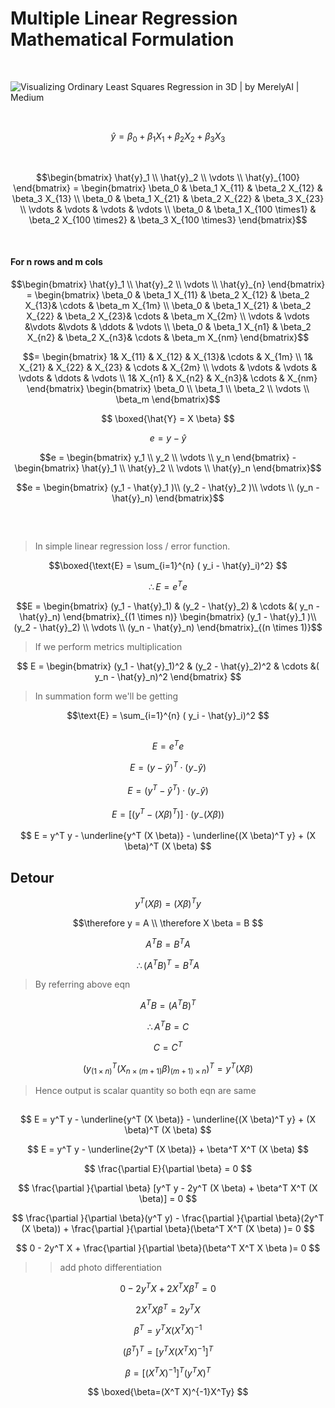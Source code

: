 # Multiple Linear Regression Mathematical Formulation

 

<br>

![Visualizing Ordinary Least Squares Regression in 3D | by MerelyAI | Medium](https://miro.medium.com/v2/resize:fit:1076/1*STo4xuaX_Sr4LliKLYx6Uw.gif)
 
<br>


$$
\hat{y}= \beta_0 + \beta_1 X_1 + \beta_2 X_2 + \beta_3 X_3
$$

 

<br>

 

```math
\begin{bmatrix}
\hat{y}_1 \\
\hat{y}_2 \\
\vdots \\
\hat{y}_{100}
\end{bmatrix} =
\begin{bmatrix}
\beta_0  & \beta_1 X_{11} & \beta_2 X_{12} & \beta_3 X_{13} \\
\beta_0 & \beta_1 X_{21} & \beta_2 X_{22} & \beta_3 X_{23} \\
\vdots & \vdots & \vdots & \vdots \\
\beta_0 & \beta_1 X_{100 \times1} & \beta_2 X_{100 \times2} & \beta_3 X_{100 \times3}
\end{bmatrix}
```



 

<br>

 

####  For n rows and m cols

 

```math
\begin{bmatrix}

\hat{y}_1 \\

\hat{y}_2 \\

\vdots \\

\hat{y}_{n}

\end{bmatrix} =

\begin{bmatrix}

\beta_0 & \beta_1 X_{11} & \beta_2 X_{12} & \beta_2 X_{13}& \cdots & \beta_m X_{1m} \\

\beta_0 & \beta_1 X_{21} & \beta_2 X_{22} & \beta_2 X_{23}& \cdots & \beta_m X_{2m} \\

\vdots & \vdots &\vdots &\vdots & \ddots & \vdots \\

\beta_0 & \beta_1 X_{n1} & \beta_2 X_{n2} & \beta_2 X_{n3}& \cdots & \beta_m X_{nm}

\end{bmatrix}
```

 

```math
= \begin{bmatrix}

1& X_{11} & X_{12} & X_{13}& \cdots & X_{1m} \\

1& X_{21} & X_{22} & X_{23} & \cdots & X_{2m} \\

\vdots & \vdots & \vdots & \vdots & \ddots & \vdots \\

1& X_{n1} & X_{n2} & X_{n3}& \cdots & X_{nm}

\end{bmatrix}

\begin{bmatrix}

\beta_0 \\

\beta_1 \\

\beta_2 \\

\vdots \\

\beta_m

\end{bmatrix}
```

 

$$
\boxed{\hat{Y} = X \beta}
$$




$$
e = y - \hat{y}
$$

 

```math
e = \begin{bmatrix}

y_1 \\

y_2 \\

\vdots \\

y_n

\end{bmatrix} -

\begin{bmatrix}

\hat{y}_1 \\

\hat{y}_2 \\

\vdots \\

\hat{y}_n

\end{bmatrix}
```

 

```math
e = \begin{bmatrix}

(y_1 - \hat{y}_1 )\\

(y_2 - \hat{y}_2 )\\

\vdots \\

(y_n - \hat{y}_n)

\end{bmatrix}
```

 

<br>

 

##

 

> In simple linear regression loss / error function.

 

$$\boxed{\text{E} =  \sum_{i=1}^{n} ( y_i - \hat{y}_i)^2} $$

 

$$\therefore  E = e ^T e $$

 

```math
E = \begin{bmatrix}

(y_1 - \hat{y}_1) & (y_2 - \hat{y}_2) & \cdots &( y_n - \hat{y}_n)

\end{bmatrix}_{(1 \times n)}

\begin{bmatrix}

(y_1 - \hat{y}_1 )\\

(y_2 - \hat{y}_2) \\

\vdots \\

(y_n - \hat{y}_n)

\end{bmatrix}_{(n \times 1)}
```

 

>If we perform metrics multiplication

 

$$
E = \begin{bmatrix}
(y_1 - \hat{y}_1)^2 & (y_2 - \hat{y}_2)^2  & \cdots &( y_n - \hat{y}_n)^2
\end{bmatrix}
$$

 

> In summation form we'll be getting

 

$$\text{E} =  \sum_{i=1}^{n} ( y_i - \hat{y}_i)^2 $$

 

##

 

$$ E = e ^T e $$

 

$$ E = ( y- \hat{y}) ^T \cdot ( y_ - \hat{y}) $$

 

$$ E = ( y^T- \hat{y}^T) \cdot ( y_  -  \hat{y}) $$

 

$$ E = [( y^T- ( X \beta)^T)] \cdot( y_  -  ( X \beta)) $$

 

$$
E =  y^T y - \underline{y^T (X \beta)} - \underline{(X \beta)^T y} + (X \beta)^T (X \beta)
$$

 

## Detour

 

$$ y^T (X \beta) = (X \beta)^T y $$

 

$$\therefore y = A \\
\therefore X \beta  = B  $$

 

$$ A^T B = B^T A $$

 

$$\therefore (A^T B)^T  =  B^T A      $$  

 

> By referring above eqn

 

$$ A^T B = (A^T B)^T $$

 

$$\therefore A^T B = C$$

 

$$ C = C^T $$

 

$$ (y^T_ {(1 \times n)}(X_{n \times (m+1)} \beta)_{ (m+1) \times n })^T = y^T(X \beta) $$

 

> Hence output is scalar  quantity so both eqn are same  

 

##

 

$$
E =  y^T y - \underline{y^T (X \beta)} - \underline{(X \beta)^T y} + (X \beta)^T (X \beta)
$$

 

$$
E =  y^T y - \underline{2y^T (X \beta)} + \beta^T X^T  (X \beta)
$$

 

$$
\frac{\partial E}{\partial \beta} = 0
$$

 

$$
\frac{\partial }{\partial \beta}   [y^T y - 2y^T (X \beta) + \beta^T X^T  (X \beta)] = 0
$$

 

$$
\frac{\partial }{\partial \beta}(y^T y) - \frac{\partial }{\partial \beta}(2y^T (X \beta)) + \frac{\partial }{\partial \beta}(\beta^T X^T  (X \beta) )= 0
$$

 

$$
0 - 2y^T X + \frac{\partial }{\partial \beta}(\beta^T X^T  X \beta )= 0
$$

 

>> add photo differentiation

 

$$
0 - 2y^T X +2  X^T  X \beta^T= 0
$$

 

$$
 2  X^T  X \beta^T = 2y^T X
$$

 

$$
 \beta^T = y^T X (X^T  X)^{-1}
$$

 

$$
 (\beta^T)^T = [y^T X (X^T  X)^{-1}]^T
$$

 

$$
 \beta=[(X^T  X)^{-1}]^T(y^T X)^T
$$

 

$$
 \boxed{\beta=(X^T  X)^{-1}X^Ty}
$$